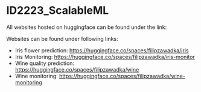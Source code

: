 # ID2223_ScalableML

All websites hosted on huggingface can be found under the link:

Websites can be found under following links:

- Iris flower prediction: https://huggingface.co/spaces/filipzawadka/iris
- Iris Monitoring: https://huggingface.co/spaces/filipzawadka/iris-monitor
- Wine quality prediction: https://huggingface.co/spaces/filipzawadka/wine
- Wine monitoring: https://huggingface.co/spaces/filipzawadka/wine-monitoring
